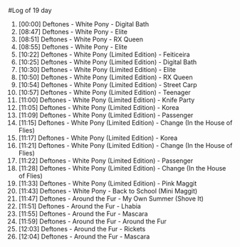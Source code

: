 #Log of 19 day

1. [00:00] Deftones - White Pony - Digital Bath
1. [08:47] Deftones - White Pony - Elite
1. [08:51] Deftones - White Pony - RX Queen
1. [08:55] Deftones - White Pony - Elite
1. [10:22] Deftones - White Pony (Limited Edition) - Feiticeira
1. [10:25] Deftones - White Pony (Limited Edition) - Digital Bath
1. [10:30] Deftones - White Pony (Limited Edition) - Elite
1. [10:50] Deftones - White Pony (Limited Edition) - RX Queen
1. [10:54] Deftones - White Pony (Limited Edition) - Street Carp
1. [10:57] Deftones - White Pony (Limited Edition) - Teenager
1. [11:00] Deftones - White Pony (Limited Edition) - Knife Party
1. [11:05] Deftones - White Pony (Limited Edition) - Korea
1. [11:09] Deftones - White Pony (Limited Edition) - Passenger
1. [11:15] Deftones - White Pony (Limited Edition) - Change (In the House of Flies)
1. [11:17] Deftones - White Pony (Limited Edition) - Korea
1. [11:21] Deftones - White Pony (Limited Edition) - Change (In the House of Flies)
1. [11:22] Deftones - White Pony (Limited Edition) - Passenger
1. [11:28] Deftones - White Pony (Limited Edition) - Change (In the House of Flies)
1. [11:33] Deftones - White Pony (Limited Edition) - Pink Maggit
1. [11:43] Deftones - White Pony - Back to School (Mini Maggit)
1. [11:47] Deftones - Around the Fur - My Own Summer (Shove It)
1. [11:51] Deftones - Around the Fur - Lhabia
1. [11:55] Deftones - Around the Fur - Mascara
1. [11:59] Deftones - Around the Fur - Around the Fur
1. [12:03] Deftones - Around the Fur - Rickets
1. [12:04] Deftones - Around the Fur - Mascara
